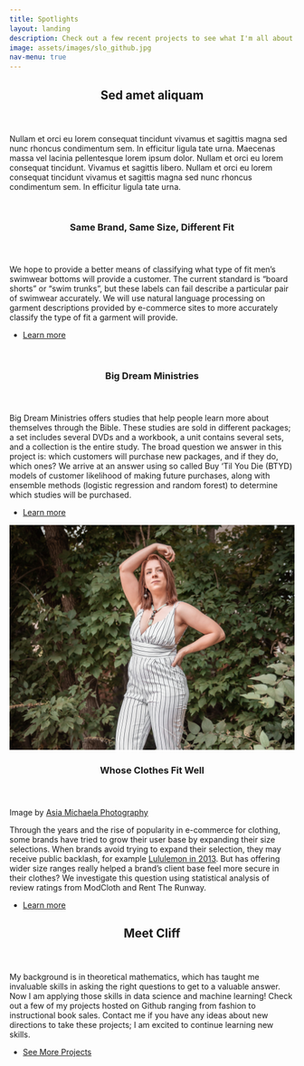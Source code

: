 ```yaml
---
title: Spotlights
layout: landing
description: Check out a few recent projects to see what I'm all about!
image: assets/images/slo_github.jpg
nav-menu: true
---
```


<!-- Main -->
<div id="main">

<!-- One -->
<section id="one">
	<div class="inner">
		<header class="major">
			<h2>Sed amet aliquam</h2>
		</header>
		<p>Nullam et orci eu lorem consequat tincidunt vivamus et sagittis magna sed nunc rhoncus condimentum sem. In efficitur ligula tate urna. Maecenas massa vel lacinia pellentesque lorem ipsum dolor. Nullam et orci eu lorem consequat tincidunt. Vivamus et sagittis libero. Nullam et orci eu lorem consequat tincidunt vivamus et sagittis magna sed nunc rhoncus condimentum sem. In efficitur ligula tate urna.</p>
	</div>
</section>

<!-- Two -->
<section id="two" class="spotlights">
	<section>
		<a href="generic.html" class="image">
			<img src="assets/images/pic08.jpg" alt="" data-position="center center" />
		</a>
		<div class="content">
			<div class="inner">
				<header class="major">
					<h3>Same Brand, Same Size, Different Fit</h3>
				</header>
				<p>We hope to provide a better means of classifying what type of fit men’s swimwear bottoms will provide a customer. The current standard is “board shorts” or “swim trunks”, but these labels can fail describe a particular pair of swimwear accurately. We will use natural language processing on garment descriptions provided by e-commerce sites to more accurately classify the type of fit a garment will provide.</p>
				<ul class="actions">
					<li><a href="https://github.com/CliffordBridges/same-size-same-brand-different-fit" class="button">Learn more</a></li>
				</ul>
			</div>
		</div>
	</section>
	<section>
		<a href="generic.html" class="image">
			<img src="assets/images/pic09.jpg" alt="" data-position="top center" />
		</a>
		<div class="content">
			<div class="inner">
				<header class="major">
					<h3>Big Dream Ministries</h3>
				</header>
				<p>Big Dream Ministries offers studies that help people learn more about themselves through the Bible. These studies are sold in different packages; a set includes several DVDs and a workbook, a unit contains several sets, and a collection is the entire study. The broad question we answer in this project is: which customers will purchase new packages, and if they do, which ones? We arrive at an answer using so called Buy ‘Til You Die (BTYD) models of customer likelihood of making future purchases, along with ensemble methods (logistic regression and random forest) to determine which studies will be purchased.</p>
				<ul class="actions">
					<li><a href="generic.html" class="button">Learn more</a></li>
				</ul>
			</div>
		</div>
	</section>
	<section>
		<a href="generic.html" class="image">
			<img src="assets/images/krystal_jumpsuit_github.jpg" alt="" data-position="25% 25%" />
		</a>
		<div class="content">
			<div class="inner">
				<header class="major">
					<h3>Whose Clothes Fit Well</h3>
				</header>
				Image by <a href="https://www.facebook.com/asiamichaelaphotography/">Asia Michaela Photography</a>
				<p>Through the years and the rise of popularity in e-commerce for clothing, some brands have tried to grow their user base by expanding their size selections. When brands avoid trying to expand their selection, they may receive public backlash, for example <a href="https://www.huffingtonpost.ca/2013/11/06/lululemon-chip-wilson-womens-bodies_n_4228113.html">Lululemon in 2013</a>. But has offering wider size ranges really helped a brand’s client base feel more secure in their clothes? We investigate this question using statistical analysis of review ratings from ModCloth and Rent The Runway.</p>
				<ul class="actions">
					<li><a href="https://github.com/CliffordBridges/Whose-Clothes-Fit-Well" class="button">Learn more</a></li>
				</ul>
			</div>
		</div>
	</section>
</section>

<!-- Three -->
<section id="three">
	<div class="inner">
		<header class="major">
			<h2>Meet Cliff</h2>
		</header>
		<p>My background is in theoretical mathematics, which has taught me invaluable skills in asking the right questions to get to a valuable answer. Now I am applying those skills in data science and machine learning! Check out a few of my projects hosted on Github ranging from fashion to instructional book sales. Contact me if you have any ideas about new directions to take these projects; I am excited to continue learning new skills.</p>
		<ul class="actions">
			<li><a href="all_posts.html" class="button next">See More Projects</a></li>
		</ul>
	</div>
</section>

</div>

